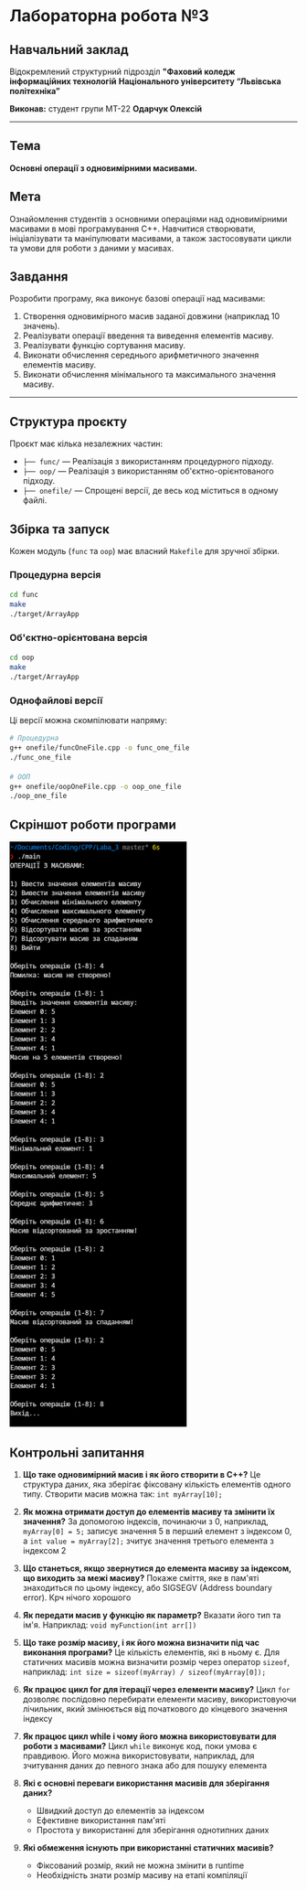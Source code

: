 # Лабораторна робота №3

## Навчальний заклад
Відокремлений структурний підрозділ
**"Фаховий коледж інформаційних технологій**
**Національного університету “Львівська політехніка”**

**Виконав:** студент групи МТ-22
**Одарчук Олексій**

---

## Тема
**Основні операції з одновимірними масивами.**

## Мета
Ознайомлення студентів з основними операціями над одновимірними масивами в мові програмування C++. Навчитися створювати, ініціалізувати та маніпулювати масивами, а також застосовувати цикли та умови для роботи з даними у масивах.

## Завдання
Розробити програму, яка виконує базові операції над масивами:
1. Створення одновимірного масив заданої довжини (наприклад 10 значень).
2. Реалізувати операції введення та виведення елементів масиву.
3. Реалізувати функцію сортування масиву.
4. Виконати обчислення середнього арифметичного значення елементів масиву.
5. Виконати обчислення мінімального та максимального значення масиву.

---

## Структура проєкту

Проєкт має кілька незалежних частин:

-   `├── func/` — Реалізація з використанням процедурного підходу.
-   `├── oop/` — Реалізація з використанням об'єктно-орієнтованого підходу.
-   `├── onefile/` — Спрощені версії, де весь код міститься в одному файлі.

## Збірка та запуск

Кожен модуль (`func` та `oop`) має власний `Makefile` для зручної збірки.

### Процедурна версія

```bash
cd func
make
./target/ArrayApp
```

### Об'єктно-орієнтована версія

```bash
cd oop
make
./target/ArrayApp
```

### Однофайлові версії

Ці версії можна скомпілювати напряму:

```bash
# Процедурна
g++ onefile/funcOneFile.cpp -o func_one_file
./func_one_file

# ООП
g++ onefile/oopOneFile.cpp -o oop_one_file
./oop_one_file
```

## Скріншот роботи програми
![Screenshot](images/image.png)

## Контрольні запитання

1. **Що таке одновимірний масив і як його створити в C++?**
   Це структура даних, яка зберігає фіксовану кількість елементів одного типу. Створити масив можна так: `int myArray[10];`

2. **Як можна отримати доступ до елементів масиву та змінити їх значення?**
   За допомогою індексів, починаючи з 0, наприклад, `myArray[0] = 5;` записує значення 5 в перший елемент з індексом 0, а `int value = myArray[2];` зчитує значення третього елемента з індексом 2

3. **Що станеться, якщо звернутися до елемента масиву за індексом, що виходить за межі масиву?**
   Покаже сміття, яке в пам'яті знаходиться по цьому індексу, або SIGSEGV (Address boundary error). Крч нічого хорошого

4. **Як передати масив у функцію як параметр?**
   Вказати його тип та ім'я. Наприклад: `void myFunction(int arr[])`

5. **Що таке розмір масиву, і як його можна визначити під час виконання програми?**
   Це кількість елементів, які в ньому є. Для статичних масивів можна визначити розмір через оператор `sizeof`, наприклад: `int size = sizeof(myArray) / sizeof(myArray[0]);`

6. **Як працює цикл for для ітерації через елементи масиву?**
   Цикл `for` дозволяє послідовно перебирати елементи масиву, використовуючи лічильник, який змінюється від початкового до кінцевого значення індексу

7. **Як працює цикл while і чому його можна використовувати для роботи з масивами?**
   Цикл `while` виконує код, поки умова є правдивою. Його можна використовувати, наприклад, для зчитування даних до певного знака або для пошуку елемента

8. **Які є основні переваги використання масивів для зберігання даних?**
   - Швидкий доступ до елементів за індексом
   - Ефективне використання пам'яті
   - Простота у використанні для зберігання однотипних даних

9. **Які обмеження існують при використанні статичних масивів?**
   - Фіксований розмір, який не можна змінити в runtime
   - Необхідність знати розмір масиву на етапі компіляції
